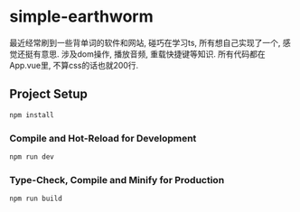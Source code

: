 # simple-earthworm

最近经常刷到一些背单词的软件和网站, 碰巧在学习ts, 所有想自己实现了一个, 感觉还挺有意思. 涉及dom操作, 播放音频, 重载快捷键等知识. 所有代码都在App.vue里, 不算css的话也就200行.

## Project Setup

```sh
npm install
```

### Compile and Hot-Reload for Development

```sh
npm run dev
```

### Type-Check, Compile and Minify for Production

```sh
npm run build
```
